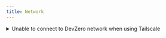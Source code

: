 ```yaml
---
title: Network
---
```


<details>

<summary>Unable to connect to DevZero network when using Tailscale</summary>

If your machine is already connected to another Tailscale network, you might be unable to connect to the DevZero network.\
\
The immediate fix for this is to turn off Tailscale and use SSH to connect to your workspace instead (using the hostname).\
\
If you need both networks to co-exist, you can reach out to [support@devzero.io](mailto:support@devzero.io)

</details>
